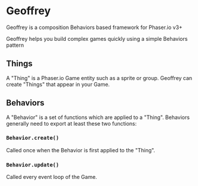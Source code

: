 # Geoffrey

Geoffrey is a composition Behaviors based framework for Phaser.io v3+

Geoffrey helps you build complex games quickly using a simple Behaviors pattern


## Things

A "Thing" is a Phaser.io Game entity such as a sprite or group. Geoffrey can create "Things" that appear in your Game.

## Behaviors

A "Behavior" is a set of functions which are applied to a "Thing". Behaviors generally need to export at least these two functions:

### `Behavior.create()`

Called once when the Behavior is first applied to the "Thing".

### `Behavior.update()`

Called every event loop of the Game.



